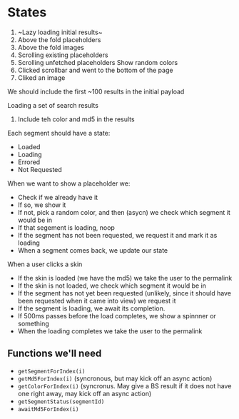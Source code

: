 # States

1. ~Lazy loading initial results~
2. Above the fold placeholders
3. Above the fold images
4. Scrolling existing placeholders
5. Scrolling unfetched placeholders
   Show random colors
6. Clicked scrollbar and went to the bottom of the page
7. Cliked an image

We should include the first ~100 results in the initial payload

Loading a set of search results

1. Include teh color and md5 in the results

Each segment should have a state:

- Loaded
- Loading
- Errored
- Not Requested

When we want to show a placeholder we:

- Check if we already have it
- If so, we show it
- If not, pick a random color, and then (asycn) we check which segment it would be in
- If that segement is loading, noop
- If the segment has not been requested, we request it and mark it as loading
- When a segment comes back, we update our state

When a user clicks a skin

- If the skin is loaded (we have the md5) we take the user to the permalink
- If the skin is not loaded, we check which segment it would be in
- If the segment has not yet been requested (unlikely, since it should have been requested when it came into view) we request it
- If the segment is loading, we await its completion.
- If 500ms passes before the load completes, we show a spinnner or something
- When the loading completes we take the user to the permalink

## Functions we'll need

- `getSegmentForIndex(i)`
- `getMd5ForIndex(i)` (syncronous, but may kick off an async action)
- `getColorForIndex(i)` (syncronus. May give a BS result if it does not have one right away, may kick off an async action)
- `getSegmentStatus(segmentId)`
- `awaitMd5ForIndex(i)`

